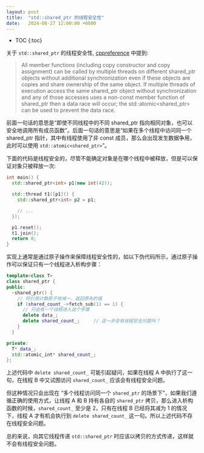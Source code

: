 ```yaml
---
layout: post
title:  "std::shared_ptr 的线程安全性"
date:   2024-08-27 12:00:00 +0800
---
```


* TOC
{:toc}

关于 `std::shared_ptr` 的线程安全性, [cppreference](https://en.cppreference.com/w/cpp/memory/shared_ptr) 中提到:
> All member functions (including copy constructor and copy assignment) can be called by multiple threads on different shared_ptr objects without additional synchronization even if these objects are copies and share ownership of the same object. If multiple threads of execution access the same shared_ptr object without synchronization and any of those accesses uses a non-const member function of shared_ptr then a data race will occur; the std::atomic<shared_ptr> can be used to prevent the data race.

前面一句话的意思是“即使不同线程中的不同 shared_ptr 指向相同对象，也可以安全地调用所有成员函数”。后面一句话的意思是“如果在多个线程中访问同一个 shared_ptr 指针，其中有线程使用了非 const 成员，那么会出现发生数据争用，此时可以使用 `std::atomic<shared_ptr>`”。


下面的代码是线程安全的，尽管不能确定对象是在哪个线程中被释放，但是可以保证对象只被释放一次:

```cpp
int main() {
  std::shared_ptr<int> p1(new int(42));

  std::thread t1([p1]() {
    std::shared_ptr<int> p2 = p1;

    // ...
  });

  p1.reset();
  t1.join();
  return 0;
}
```

实现上通常是通过原子操作来保障线程安全性的，如以下伪代码所示，通过原子操作可以保证只有一个线程进入析构步骤：

```cpp
template<class T>
class shared_ptr {
public:
  ~shared_ptr() {
    // 将引用计数原子地减一，返回原先的值
    if (shared_count_->fetch_sub(1) == 1) {
      // 只会有一个线程进入这个步骤
      delete data_;
      delete shared_count_;     // 这一步会有线程安全问题吗？
    }
  }

private:
  T* data_;
  std::atomic_int* shared_count_;
};
```

上述代码中 `delete shared_count_` 可能引起疑问，如果在线程 A 中执行了这一句，在线程 B 中又试图访问 `shared_count_` 应该会有线程安全问题。

但这种情况只会出现在 “多个线程访问同一个 `shared_ptr` 的场景下”，如果我们遵循正确的使用方式，让线程 A 和 B 持有各自的 `shared_ptr` 拷贝，那么进入析构函数的时候，`shared_count_` 至少是 2，只有在线程 B 已经将其减为 1 的情况下，线程 A 才有机会执行到 `delete shared_count_` 这一句。所以上述代码不存在线程安全问题。

总的来说，向其它线程传递 `std::shared_ptr` 时应该以拷贝的方式传递，这样就不会有线程安全问题。